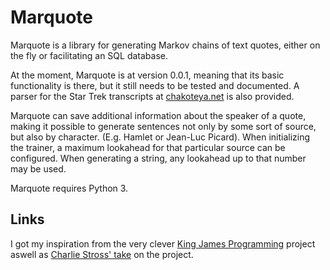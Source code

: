 Marquote
========

Marquote is a library for generating Markov chains of text quotes, either on the fly or facilitating an SQL database. 

At the moment, Marquote is at version 0.0.1, meaning that its basic functionality is there, but it still needs to be tested and documented. A parser for the Star Trek transcripts at [chakoteya.net](http://chakoteya.net) is also provided.

Marquote can save additional information about the speaker of a quote, making it possible to generate sentences not only by some sort of source, but also by character. (E.g. Hamlet or Jean-Luc Picard). When initializing the trainer, a maximum lookahead for that particular source can be configured. When generating a string, any lookahead up to that number may be used.

Marquote requires Python 3.

## Links

I got my inspiration from the very clever [King James Programming](http://kingjamesprogramming.tumblr.com/) project aswell as [Charlie Stross' take](http://www.antipope.org/charlie/blog-static/2013/12/lovebiblepl.html) on the project.



<!-- version 2: arbitrary metadata. "English quote, from 1500 to 1800, please" ;) --> 
